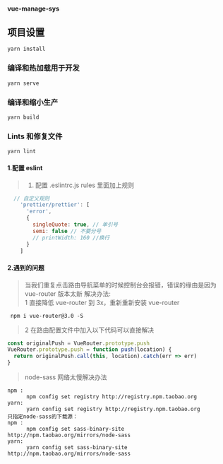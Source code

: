 #### vue-manage-sys

## 项目设置

```
yarn install
```

### 编译和热加载用于开发

```
yarn serve
```

### 编译和缩小生产

```
yarn build
```

### Lints 和修复文件

```
yarn lint
```

#### 1.配置 eslint

> 1. 配置 .eslintrc.js rules 里面加上规则<br>

```js
  // 自定义规则
    'prettier/prettier': [
      'error',
      {
        singleQuote: true, // 单引号
        semi: false // 不要分号
        // printWidth: 160 //换行
      }
    ]
```

#### 2.遇到的问题

> 当我们重复点击路由导航菜单的时候控制台会报错，错误的缘由是因为 vue-router 版本太新
> 解决办法:<br>
> 1 直接降低 vue-router 到 3x，重新重新安装 vue-router<br>

```text
 npm i vue-router@3.0 -S
```

> 2 在路由配置文件中加入以下代码可以直接解决

```js
const originalPush = VueRouter.prototype.push
VueRouter.prototype.push = function push(location) {
  return originalPush.call(this, location).catch(err => err)
}
```

> node-sass 网络太慢解决办法<br>

```
npm :
      npm config set registry http://registry.npm.taobao.org
yarn:
      yarn config set registry http://registry.npm.taobao.org
只指定node-sass的下载源：
npm :
      npm config set sass-binary-site http://npm.taobao.org/mirrors/node-sass
yarn:
      yarn config set sass-binary-site http://npm.taobao.org/mirrors/node-sass
```
